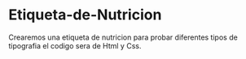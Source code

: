 # Etiqueta-de-Nutricion
 Crearemos una etiqueta de nutricion para probar diferentes tipos de tipografia el codigo sera de Html y Css.
